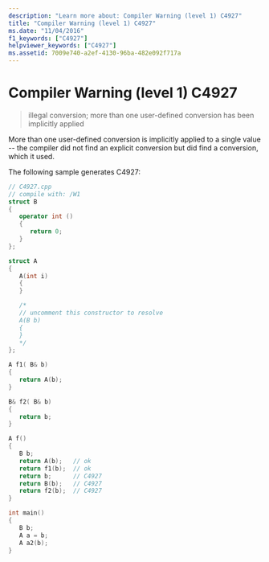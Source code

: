 ```yaml
---
description: "Learn more about: Compiler Warning (level 1) C4927"
title: "Compiler Warning (level 1) C4927"
ms.date: "11/04/2016"
f1_keywords: ["C4927"]
helpviewer_keywords: ["C4927"]
ms.assetid: 7009e740-a2ef-4130-96ba-482e092f717a
---
```

# Compiler Warning (level 1) C4927

> illegal conversion; more than one user-defined conversion has been implicitly applied

More than one user-defined conversion is implicitly applied to a single value -- the compiler did not find an explicit conversion but did find a conversion, which it used.

The following sample generates C4927:

```cpp
// C4927.cpp
// compile with: /W1
struct B
{
   operator int ()
   {
      return 0;
   }
};

struct A
{
   A(int i)
   {
   }

   /*
   // uncomment this constructor to resolve
   A(B b)
   {
   }
   */
};

A f1( B& b)
{
   return A(b);
}

B& f2( B& b)
{
   return b;
}

A f()
{
   B b;
   return A(b);   // ok
   return f1(b);  // ok
   return b;      // C4927
   return B(b);   // C4927
   return f2(b);  // C4927
}

int main()
{
   B b;
   A a = b;
   A a2(b);
}
```
